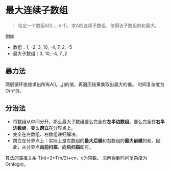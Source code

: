 # 最大连续子数组
> 给定一个数组A[0,...,n-1]，求A的连续子数组，使得该子数组的和最大。

例如
* 数组：1, -2, 3, 10, -4, 7, 2, -5
* 最大子数组：3, 10, -4, 7 ,2

## 暴力法
两层循环直接求出所有A[i,...,j]的值，再遍历结果集取出最大的值。
时间复杂度为 O(n^3)。

## 分治法
* 将数组从中间分开，那么最大子数组要么完全在**左半边数组**，要么完全在**右半边数组**，要么**跨立**在分界点上。
* 完全在左数组、右数组递归解决。
* 跨立在分界点上：实际上是左数组的**最大后缀**和右数组的**最大前缀**的和。因此，从分界点**向前扫描**、**向后扫描**即可。

算法的递推关系 T(n)=2*T(n/2)+cn，c为常数。
求解得到时间复杂度为 O(nlogn)。